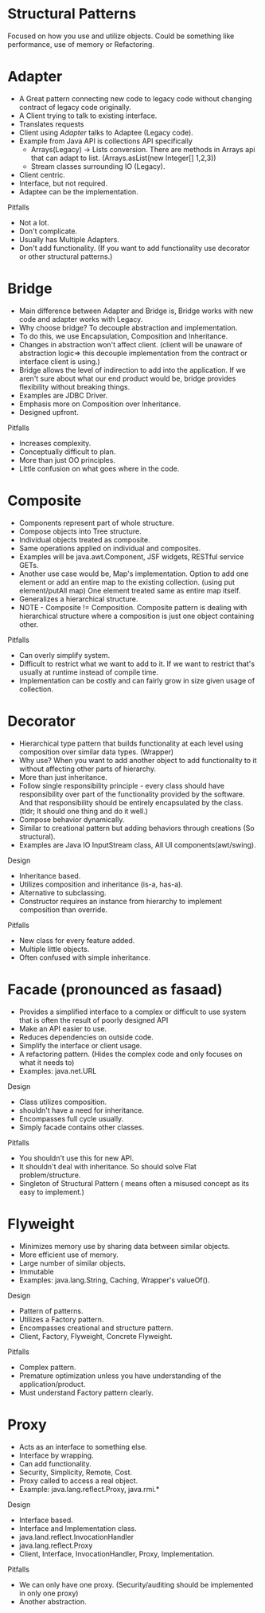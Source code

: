 # Structural Patterns

Focused on how you use and utilize objects. Could be something like performance, use of memory or Refactoring.

# Adapter

* A Great pattern connecting new code to legacy code without changing contract of legacy code originally.
* A Client trying to talk to existing interface.
* Translates requests
* Client using <i> Adapter </i> talks to Adaptee (Legacy code).
* Example from Java API is collections API specifically
    * Arrays(Legacy) -> Lists conversion. There are methods in Arrays api that can adapt to list. (Arrays.asList(new Integer[] 1,2,3))
    * Stream classes surrounding IO (Legacy).
* Client centric.
* Interface, but not required.
* Adaptee can be the implementation.

Pitfalls

* Not a lot.
* Don't complicate.
* Usually has Multiple Adapters.
* Don't add functionality. (If you want to add functionality use decorator or other structural patterns.)

# Bridge

* Main difference between Adapter and Bridge is, Bridge works with new code and adapter works with Legacy.
* Why choose bridge? To decouple abstraction and implementation.
* To do this, we use Encapsulation, Composition and Inheritance.
* Changes in abstraction won't affect client. (client will be unaware of abstraction logic=> this decouple implementation
 from the contract or interface client is using.)
* Bridge allows the level of indirection to add into the application. If we aren't sure about what our end product would
 be, bridge provides flexibility without breaking things.
* Examples are JDBC Driver.
* Emphasis more on Composition over Inheritance.
* Designed upfront.
 
Pitfalls
 
* Increases complexity.
* Conceptually difficult to plan.
* More than just OO principles.
* Little confusion on what goes where in the code.
 
# Composite
 
* Components represent part of whole structure.
* Compose objects into Tree structure.
* Individual objects treated as composite.
* Same operations applied on individual and composites.
* Examples will be java.awt.Component, JSF widgets, RESTful service GETs.
* Another use case would be, Map's implementation. Option to add one element or add an entire map to the existing collection.
  (using put element/putAll map)  One element treated same as entire map itself.
* Generalizes a hierarchical structure.
* NOTE - Composite != Composition. Composite pattern is dealing with hierarchical structure where a composition is just
one object containing other.
 
Pitfalls
 
* Can overly simplify system.
* Difficult to restrict what we want to add to it. If we want to restrict that's usually at runtime instead of compile time.
* Implementation can be costly and can fairly grow in size given usage of collection.
 
# Decorator
 
* Hierarchical type pattern that builds functionality at each level using composition over similar data types. (Wrapper)
* Why use? When you want to add another object to add functionality to it without affecting other parts of hierarchy.
* More than just inheritance.
* Follow single responsibility principle - every class should have responsibility over part of the functionality 
provided by the software. And that responsibility should be entirely encapsulated by the class.
(tldr; It should one thing and do it well.)
* Compose behavior dynamically.
* Similar to creational pattern but adding behaviors through creations (So structural).
* Examples are Java IO InputStream class, All UI components(awt/swing).

Design

* Inheritance based.
* Utilizes composition and inheritance (is-a, has-a).
* Alternative to subclassing.
* Constructor requires an instance from hierarchy to implement composition than override.

Pitfalls

* New class for every feature added.
* Multiple little objects.
* Often confused with simple inheritance.

# Facade (pronounced as fasaad)

* Provides a simplified interface to a complex or difficult to use system that is often the result of poorly designed API
* Make an API easier to use.
* Reduces dependencies on outside code.
* Simplify the interface or client usage.
* A refactoring pattern. (Hides the complex code and only focuses on what it needs to)
* Examples: java.net.URL

Design

* Class utilizes composition.
* shouldn't have a need for inheritance.
* Encompasses full cycle usually.
* Simply facade contains other classes.

Pitfalls

* You shouldn't use this for new API.
* It shouldn't deal with inheritance. So should solve Flat problem/structure.
* Singleton of Structural Pattern ( means often a misused concept as its easy to implement.)

# Flyweight

* Minimizes memory use by sharing data between similar objects.
* More efficient use of memory.
* Large number of similar objects.
* Immutable
* Examples: java.lang.String, Caching, Wrapper's valueOf().

Design

* Pattern of patterns.
* Utilizes a Factory pattern.
* Encompasses creational and structure pattern.
* Client, Factory, Flyweight, Concrete Flyweight.

Pitfalls

* Complex pattern.
* Premature optimization unless you have understanding of the application/product.
* Must understand Factory pattern clearly.

# Proxy

* Acts as an interface to something else.
* Interface by wrapping.
* Can add functionality.
* Security, Simplicity, Remote, Cost.
* Proxy called to access a real object.
* Example: java.lang.reflect.Proxy, java.rmi.*

Design

* Interface based.
* Interface and Implementation class.
* java.land.reflect.InvocationHandler
* java.lang.reflect.Proxy
* Client, Interface, InvocationHandler, Proxy, Implementation.

Pitfalls

* We can only have one proxy. (Security/auditing should be implemented in only one proxy)
* Another abstraction.